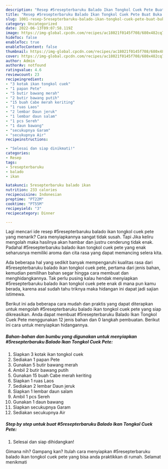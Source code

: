 ```yaml
---
description: "Resep #5resepterbaruku Balado Ikan Tongkol Cuek Pete Buat Buka Puasa"
title: "Resep #5resepterbaruku Balado Ikan Tongkol Cuek Pete Buat Buka Puasa"
slug: 1001-resep-5resepterbaruku-balado-ikan-tongkol-cuek-pete-buat-buka-puasa
category: Uncategorized
date: 2022-06-13T09:07:58.119Z
image: https://img-global.cpcdn.com/recipes/ac18021f0145f708/680x482cq70/5resepterbaruku-balado-ikan-tongkol-cuek-pete-foto-resep-utama.jpg
hideToc: false
enableToc: true
enableTocContent: false
thumbnail: https://img-global.cpcdn.com/recipes/ac18021f0145f708/680x482cq70/5resepterbaruku-balado-ikan-tongkol-cuek-pete-foto-resep-utama.jpg
cover: https://img-global.cpcdn.com/recipes/ac18021f0145f708/680x482cq70/5resepterbaruku-balado-ikan-tongkol-cuek-pete-foto-resep-utama.jpg
author: Admin
authorAv: notfound
ratingvalue: 4.6
reviewcount: 23
recipeingredient:
- "3 kotak ikan tongkol cuek"
- "1 papan Pete"
- "5 butir bawang merah"
- "2 butir bawang putih"
- "15 buah Cabe merah keriting"
- "1 ruas Laos"
- "2 lembar Daun jeruk"
- "1 lembar daun salam"
- "1 pcs Sereh"
- "1 daun bawang"
- "secukupnya Garam"
- "secukupnya Air"
recipeinstructions:

- "Selesai dan siap dinikmati!"
categories:
- Resep
tags:
- 5resepterbaruku
- balado
- ikan

katakunci: 5resepterbaruku balado ikan 
nutrition: 233 calories
recipecuisine: Indonesian
preptime: "PT22M"
cooktime: "PT55M"
recipeyield: "3"
recipecategory: Dinner

---
```



Lagi mencari ide resep #5resepterbaruku balado ikan tongkol cuek pete yang menarik? Cara menyiapkannya sangat tidak susah. Tapi Jika keliru mengolah maka hasilnya akan hambar dan justru cenderung tidak enak. Padahal #5resepterbaruku balado ikan tongkol cuek pete yang enak seharusnya memiliki aroma dan cita rasa yang dapat memancing selera kita.




Ada beberapa hal yang sedikit banyak mempengaruhi kualitas rasa dari #5resepterbaruku balado ikan tongkol cuek pete, pertama dari jenis bahan, kemudian pemilihan bahan segar hingga cara membuat dan menghidangkannya. Tak perlu pusing kalau hendak menyiapkan #5resepterbaruku balado ikan tongkol cuek pete enak di mana pun kamu berada, karena asal sudah tahu triknya maka hidangan ini dapat jadi sajian istimewa.


Berikut ini ada beberapa cara mudah dan praktis yang dapat diterapkan untuk mengolah #5resepterbaruku balado ikan tongkol cuek pete yang siap dikreasikan. Anda dapat membuat #5resepterbaruku Balado Ikan Tongkol Cuek Pete menggunakan 12 jenis bahan dan 0 langkah pembuatan. Berikut ini cara untuk menyiapkan hidangannya.

<!--inarticleads1-->

##### Bahan-bahan dan bumbu yang digunakan untuk menyiapkan #5resepterbaruku Balado Ikan Tongkol Cuek Pete:

1. Siapkan 3 kotak ikan tongkol cuek
1. Sediakan 1 papan Pete
1. Gunakan 5 butir bawang merah
1. Ambil 2 butir bawang putih
1. Gunakan 15 buah Cabe merah keriting
1. Siapkan 1 ruas Laos
1. Sediakan 2 lembar Daun jeruk
1. Siapkan 1 lembar daun salam
1. Ambil 1 pcs Sereh
1. Gunakan 1 daun bawang
1. Siapkan secukupnya Garam
1. Sediakan secukupnya Air




<!--inarticleads2-->

##### Step by step untuk buat #5resepterbaruku Balado Ikan Tongkol Cuek Pete:


1. Selesai dan siap dihidangkan!



Gimana nih? Gampang kan? Itulah cara menyiapkan #5resepterbaruku balado ikan tongkol cuek pete yang bisa anda praktikkan di rumah. Selamat menikmati
